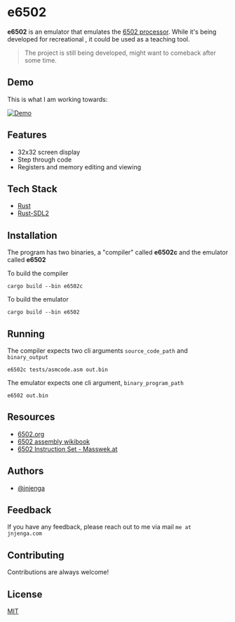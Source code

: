 # e6502 
**e6502** is an emulator that emulates the [6502 processor](https://en.wikipedia.org/wiki/MOS_Technology_6502). While it's being developed for recreational , it could be used as a teaching tool.

> The project is still being developed, might want to comeback after some time.

## Demo

This is what I am working towards:

[![Demo](https://img.youtube.com/vi/_xA88DMFr9M/0.jpg)](https://www.youtube.com/watch?v=_xA88DMFr9M)

## Features

- 32x32 screen display
- Step through code
- Registers and memory editing and viewing
  
## Tech Stack

- [Rust](https://www.rust-lang.org/)
- [Rust-SDL2](https://github.com/Rust-SDL2/rust-sdl2)

## Installation

The program has two binaries, a "compiler" called **e6502c** and the emulator called **e6502**

To build the compiler

```
cargo build --bin e6502c
```

To build the emulator 

```
cargo build --bin e6502
```

## Running
The compiler expects two cli arguments `source_code_path` and `binary_output`

```
e6502c tests/asmcode.asm out.bin
```

The emulator expects one cli argument, `binary_program_path`

```
e6502 out.bin
```

## Resources

 - [6502.org](6502.org/tutorials/6502opcodes.html)
 - [6502 assembly wikibook](https://en.wikibooks.org/wiki/6502_Assembly)
 - [6502 Instruction Set - Masswek.at](https://www.masswerk.at/6502/6502_instruction_set.html)

  
## Authors

- [@jnjenga](https://www.github.com/jnjenga)

  
## Feedback

If you have any feedback, please reach out to me via mail `me at jnjenga.com`
  
## Contributing

Contributions are always welcome!
 
## License

[MIT](https://choosealicense.com/licenses/mit/)



